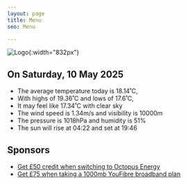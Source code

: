 ```yaml
---
layout: page
title: Menu
seo: Menu

---
```


![Logo](/images/logo.jpg){:width="832px"}

<!-- weather_marker starts -->
## On Saturday, 10 May 2025

- The average temperature today is 18.14˚C,
- With highs of 19.36˚C and lows of 17.6˚C,
- It may feel like 17.34˚C with clear sky
- The wind speed is 1.34m/s and visibility is 10000m
- The pressure is 1018hPa and humidity is 51%
- The sun will rise at 04:22 and set at 19:46

<!-- weather_marker ends -->

## Sponsors

- [Get £50 credit when switching to Octopus Energy](https://bit.ly/3oD1nnS)
- [Get £75 when taking a 1000mb YouFibre broadband plan](https://aklam.io/91zWhU?)
